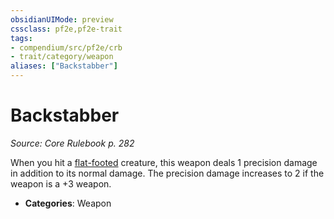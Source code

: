 ```yaml
---
obsidianUIMode: preview
cssclass: pf2e,pf2e-trait
tags:
- compendium/src/pf2e/crb
- trait/category/weapon
aliases: ["Backstabber"]
---
```

# Backstabber  
*Source: Core Rulebook p. 282*  

When you hit a [flat-footed](conditions.md#Flat-footed) creature, this weapon deals 1 precision damage in addition to its normal damage. The precision damage increases to 2 if the weapon is a +3 weapon.

- **Categories**: Weapon